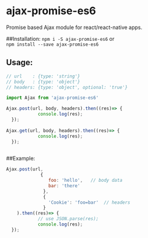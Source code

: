 # ajax-promise-es6
Promise based Ajax module for react/react-native apps.

##Installation:
```npm i -S ajax-promise-es6```
or<br/>
```npm install --save ajax-promise-es6```

## Usage:

```javascript
// url    : {type: 'string'}
// body   : {type: 'object'}
// headers: {type: 'object', optional: 'true'}

import Ajax from 'ajax-promise-es6' 

Ajax.post(url, body, headers).then((res)=> {  
            console.log(res);  
  });
  
Ajax.get(url, body, headers).then((res)=> {  
            console.log(res);  
  });
  
```

##Example:
```javascript
Ajax.post(url, 
             { 
                foo: 'hello',   // body data
                bar: 'there'
              }, 
              { 
                'Cookie': 'foo=bar'  // headers
              }
    ).then((res)=> {
            // use JSON.parse(res);  
            console.log(res);  
  });
```

